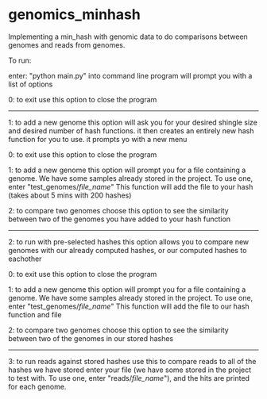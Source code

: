 genomics_minhash
================

Implementing a min_hash with genomic data to do comparisons between genomes and reads from genomes.

To run:

enter: "python main.py" into command line
program will prompt you with a list of options

0: to exit
  use this option to close the program

---------------------------------------------------

1: to add a new genome
  this option will ask you for your desired shingle size and desired number of hash functions.
  it then creates an entirely new hash function for you to use.
  it prompts yo with a new menu
  
  0: to exit
    use this option to close the program
  
  1: to add a new genome
    this option will prompt you for a file containing a genome. We have some samples already stored in the project. To use one,     enter "test_genomes/*file_name*" 
    This function will add the file to your hash (takes about 5 mins with 200 hashes)
  
  2: to compare two genomes
    choose this option to see the similarity between two of the genomes you have added to your hash function

---------------------------------------------------

2: to run with pre-selected hashes
  this option allows you to compare new genomes with our already computed hashes, or our computed hashes to eachother

  0: to exit
    use this option to close the program
  
  1: to add a new genome
    this option will prompt you for a file containing a genome. We have some samples already stored in the project. To use one,     enter "test_genomes/*file_name*" 
    This function will add the file to our hash function and file
  
  2: to compare two genomes
    choose this option to see the similarity between two of the genomes in our stored hashes

---------------------------------------------------

3: to run reads against stored hashes
  use this to compare reads to all of the hashes we have stored
  enter your file (we have some stored in the project to test with. To use one, enter "reads/*file_name*"), and the hits are printed for each genome.
  
  
